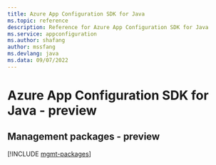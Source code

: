 ```yaml
---
title: Azure App Configuration SDK for Java
ms.topic: reference
description: Reference for Azure App Configuration SDK for Java
ms.service: appconfiguration
ms.author: shafang
author: mssfang
ms.devlang: java
ms.data: 09/07/2022
---
```

# Azure App Configuration SDK for Java - preview

## Management packages - preview
[!INCLUDE [mgmt-packages](app-configuration-mgmt-index.md)]